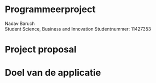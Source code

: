 # Programmeerproject
Nadav Baruch<br>
Student Science, Business and Innovation
Studentnummer: 11427353
# Project proposal

# Doel van de applicatie

